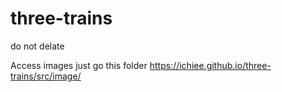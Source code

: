 # three-trains
do not delate

Access images just go this folder https://ichiee.github.io/three-trains/src/image/
